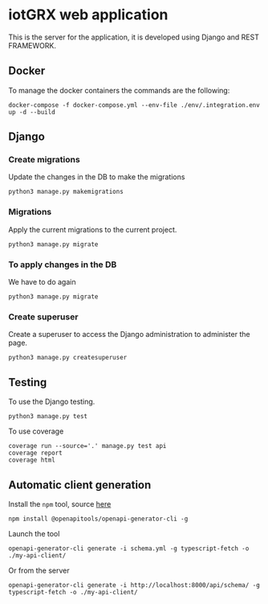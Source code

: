 # iotGRX web application

This is the server for the application, it is developed using Django and REST FRAMEWORK.

## Docker

To manage the docker containers the commands are the following:

    docker-compose -f docker-compose.yml --env-file ./env/.integration.env up -d --build

## Django

### Create migrations

Update the changes in the DB to make the migrations

    python3 manage.py makemigrations

### Migrations

Apply the current migrations to the current project.

    python3 manage.py migrate

### To apply changes in the DB

We have to do again

    python3 manage.py migrate

### Create superuser

Create a superuser to access the Django administration to administer the page.

    python3 manage.py createsuperuser

## Testing

To use the Django testing.

    python3 manage.py test

To use coverage

    coverage run --source='.' manage.py test api
    coverage report
    coverage html


## Automatic client generation

Install the `npm` tool, source [here](https://www.saaspegasus.com/guides/modern-javascript-for-django-developers/apis/#an-automatically-created-openapi3-schema)

    npm install @openapitools/openapi-generator-cli -g

Launch the tool

    openapi-generator-cli generate -i schema.yml -g typescript-fetch -o ./my-api-client/

Or from the server

    openapi-generator-cli generate -i http://localhost:8000/api/schema/ -g typescript-fetch -o ./my-api-client/